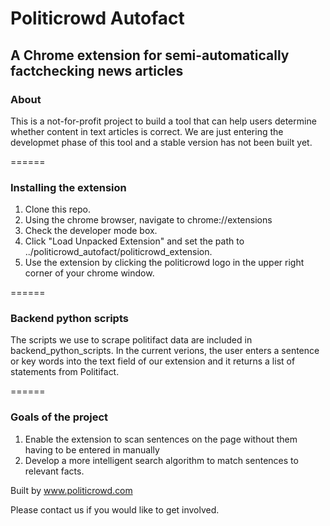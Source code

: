 # Politicrowd Autofact
## A Chrome extension for semi-automatically factchecking news articles

### About 

This is a not-for-profit project to build a tool that can help users determine whether content in text articles is correct.
We are just entering the developmet phase of this tool and a stable version has not been built yet.

======
### Installing the extension

1. Clone this repo.
2. Using the chrome browser, navigate to chrome://extensions
3. Check the developer mode box.
4. Click "Load Unpacked Extension" and set the path to ../politicrowd_autofact/politicrowd_extension.
5. Use the extension by clicking the politicrowd logo in the upper right corner of your chrome window.

======
### Backend python scripts

The scripts we use to scrape politifact data are included in backend_python_scripts. 
In the current verions, the user enters a sentence or key words into the text field of our extension and it returns a list of statements from Politifact.

======
### Goals of the project

1. Enable the extension to scan sentences on the page without them having to be entered in manually
2. Develop a more intelligent search algorithm to match sentences to relevant facts.


Built by www.politicrowd.com

Please contact us if you would like to get involved.
